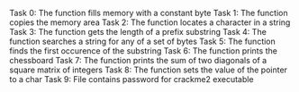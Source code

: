 Task 0: The function fills memory with a constant byte
Task 1: The function copies the memory area
Task 2: The function locates a character in a string
Task 3: The function gets the length of a prefix substring
Task 4: The function searches a string for any of a set of bytes
Task 5: The function finds the first occurence of the substring
Task 6: The function prints the chessboard
Task 7: The function prints the sum of two diagonals of a square matrix of integers
Task 8: The function sets the value of the pointer to a char
Task 9: File contains password for crackme2 executable
